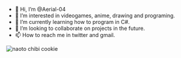 - 👋 Hi, I’m @Aerial-04
- 👀 I’m interested in videogames, anime, drawing and programing.
- 🌱 I’m currently learning how to program in C#.
- 💞️ I’m looking to collaborate on projects in the future.
- 📫 How to reach me in twitter and gmail.

<!---
Aerial-04/Aerial-04 is a ✨ special ✨ repository because its `README.md` (this file) appears on your GitHub profile.
You can click the Preview link to take a look at your changes.
--->
![naoto chibi cookie](https://user-images.githubusercontent.com/105311241/186503100-8b72b243-70ec-4e1f-861c-3e4d03ea0fd4.jpg)
